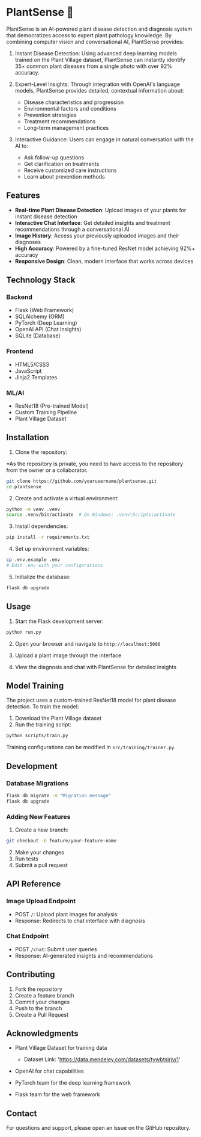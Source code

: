 # PlantSense 🌿

PlantSense is an AI-powered plant disease detection and diagnosis system that democratizes access to expert plant pathology knowledge. By combining computer vision and conversational AI, PlantSense provides:

1. Instant Disease Detection: Using advanced deep learning models trained on the Plant Village dataset, PlantSense can instantly identify 35+ common plant diseases from a single photo with over 92% accuracy.

2. Expert-Level Insights: Through integration with OpenAI's language models, PlantSense provides detailed, contextual information about:

    - Disease characteristics and progression
    - Environmental factors and conditions
    - Prevention strategies
    - Treatment recommendations
    - Long-term management practices

3. Interactive Guidance: Users can engage in natural conversation with the AI to:

    - Ask follow-up questions
    - Get clarification on treatments
    - Receive customized care instructions
    - Learn about prevention methods

## Features

- **Real-time Plant Disease Detection**: Upload images of your plants for instant disease detection
- **Interactive Chat Interface**: Get detailed insights and treatment recommendations through a conversational AI
- **Image History**: Access your previously uploaded images and their diagnoses
- **High Accuracy**: Powered by a fine-tuned ResNet model achieving 92%+ accuracy
- **Responsive Design**: Clean, modern interface that works across devices

## Technology Stack

### Backend

- Flask (Web Framework)
- SQLAlchemy (ORM)
- PyTorch (Deep Learning)
- OpenAI API (Chat Insights)
- SQLite (Database)

### Frontend

- HTML5/CSS3
- JavaScript
- Jinja2 Templates

### ML/AI

- ResNet18 (Pre-trained Model)
- Custom Training Pipeline
- Plant Village Dataset

## Installation

1. Clone the repository:

*As the repository is private, you need to have access to the repository from the owner or a collaborator.

```bash
git clone https://github.com/yourusername/plantsense.git
cd plantsense
```

2. Create and activate a virtual environment:

```bash
python -m venv .venv
source .venv/bin/activate  # On Windows: .venv\Scripts\activate
```

3. Install dependencies:

```bash
pip install -r requirements.txt
```

4. Set up environment variables:

```bash
cp .env.example .env
# Edit .env with your configurations
```

5. Initialize the database:

```bash
flask db upgrade
```

## Usage

1. Start the Flask development server:

```bash
python run.py
```

2. Open your browser and navigate to `http://localhost:5000`

3. Upload a plant image through the interface

4. View the diagnosis and chat with PlantSense for detailed insights

## Model Training

The project uses a custom-trained ResNet18 model for plant disease detection. To train the model:

1. Download the Plant Village dataset
2. Run the training script:

```bash
python scripts/train.py
```

Training configurations can be modified in `src/training/trainer.py`.

## Development

### Database Migrations

```bash
flask db migrate -m "Migration message"
flask db upgrade
```

### Adding New Features

1. Create a new branch:

```bash
git checkout -b feature/your-feature-name
```

2. Make your changes
3. Run tests
4. Submit a pull request

## API Reference

### Image Upload Endpoint

- POST `/`: Upload plant images for analysis
- Response: Redirects to chat interface with diagnosis

### Chat Endpoint

- POST `/chat`: Submit user queries
- Response: AI-generated insights and recommendations

## Contributing

1. Fork the repository
2. Create a feature branch
3. Commit your changes
4. Push to the branch
5. Create a Pull Request

## Acknowledgments

- Plant Village Dataset for training data

    - Dataset Link: 'https://data.mendeley.com/datasets/tywbtsjrjv/1'

- OpenAI for chat capabilities
- PyTorch team for the deep learning framework
- Flask team for the web framework

## Contact

For questions and support, please open an issue on the GitHub repository.
